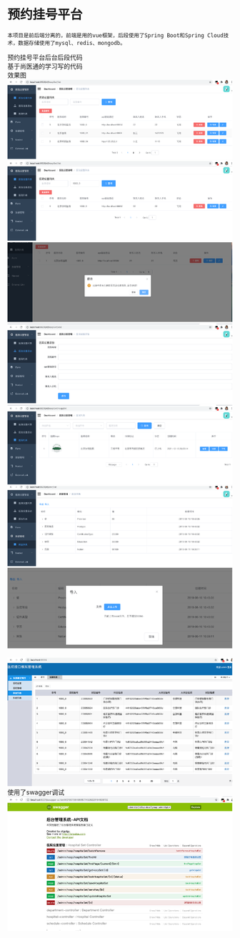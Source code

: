 # 预约挂号平台
    本项目是前后端分离的，前端是用的vue框架，后段使用了Spring Boot和Spring Cloud技术，数据存储使用了mysql、redis、mongodb。
预约挂号平台后台后段代码
<br>
基于尚医通的学习写的代码
<br>
效果图
<br>
![image](1.png)
<br>
![image](2.png)
<br>
![image](3.png)
<br>
![image](4.png)
<br>
![image](5.png)
<br>
![image](6.png)
<br>
![image](7.png)
<br>
<br>
![image](8.png)
<br>
使用了swagger调试
<br>
![image](9.png)
